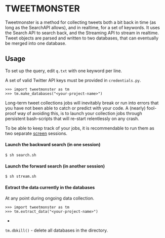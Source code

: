 # TWEETMONSTER

Tweetmonster is a method for collecting tweets both a bit back in time (as long as the SearchAPI allows), and in realtime, for a set of keywords. It uses the Search API to search back, and the Streaming API to stream in realtime. Tweet objects are parsed and written to two databases, that can eventually be merged into one database.

## Usage 

To set up the query, edit `q.txt` with one keyword per line.

A set of valid Twitter API keys must be provided in `credentials.py`.

```
>>> import tweetmonster as tm
>>> tm.make_databases("<your-project-name>")
```

Long-term tweet collections jobs will inevitably break or run into errors that you have not been able to catch or predict with your code. A (nearly) fool-proof way of avoiding this, is to launch your collection jobs through persistent bash-scripts that will re-start relentlessly on any crash.

To be able to keep track of your jobs, it is recommendable to run them as two separate [screen](https://linuxize.com/post/how-to-use-linux-screen/) sessions.

#### Launch the backward search (in one session)

```
$ sh search.sh
```

#### Launch the forward search (in another session)

```
$ sh stream.sh

```

#### Extract the data currently in the databases

At any point during ongoing data collection.

```
>>> import tweetmonster as tm
>>> tm.extract_data("<your-project-name>")

```

-

`tm.dbkill()` - delete all databases in the directory.


